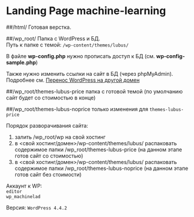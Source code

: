 # Landing Page machine-learning

##/html/
Готовая верстка.

##/wp_root/
Папка с WordPress и БД.<br>
Путь к папке с темой: `/wp-content/themes/lubus/`<br>

В файле <b>wp-config.php</b> нужно прописать доступ к БД (см. <b>wp-config-sample.php</b>)<br>

Также нужно изменить ссылки на сайт в БД (через phpMyAdmin).
Подробнее см. [Перенос WordPress на другой домен](http://pro-wordpress.ru/chast-1-nastraivaem-svoj-blog/nastrojka/perenos-wordpress-bloga-na-drugoj-xosting-ili-domen.php)

##/wp_root/themes-lubus-price
папка с готовой темой (по умолчанию сайт будет со стоимостью в конце)

##/wp_root/themes-lubus-noprice
только изменения для `themes-lubus-price` 

Порядок разворачивания сайта:
1. залить /wp_root/wp на свой хостинг
2. в <свой хостинг/домен>/wp-content/themes/lubus/ распаковать содержимое папки /wp_root/themes-lubus-price (на данном этапе готов сайт со стоимостью)
3. в <свой хостинг/домен>/wp-content/themes/lubus/ распаковать содержимое папки /wp_root/themes-lubus-noprice (на данном этапе готов сайт без стоимости)

Аккаунт к WP:<br>
`editor`<br>
`wp_machinelad`<br>

Версия: `WordPress 4.4.2`<br>
